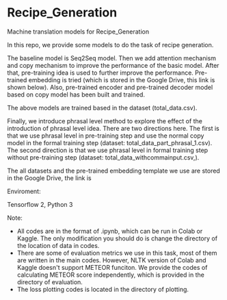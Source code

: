 # Recipe_Generation
Machine translation models for Recipe_Generation



In this repo, we provide some models to do the task of recipe generation. 

The baseline model is Seq2Seq model. Then we add attention mechanism and copy mechanism to improve the performance of the basic model. After that, pre-training idea is used to further improve the performance. Pre-trained embedding is tried (which is stored in the Google Drive, this link is shown below). Also, pre-trained encoder and pre-trained decoder model based on copy model has been built and trained.

The above models are trained based in the dataset (total_data.csv).

Finally, we introduce phrasal level method to explore the effect of  the introduction of phrasal level idea. There are two directions here. The first is that we use phrasal level in pre-training step and use the normal copy model in the formal training step (dataset: total_data_part_phrasal_1.csv). The second direction is that we use phrasal level in  formal training step without pre-training step (dataset: total_data_withcommainput.csv,).

The all datasets and the pre-trained embedding template we use are stored in the Google Drive, the link is 



Enviroment:

Tensorflow 2, Python 3



Note:

- All codes are in the format of .ipynb, which can be run in Colab or Kaggle. The only modification you should do is change the directory of the location of data in codes.
- There are some of evaluation metrics we use in this task, most of them are written in the main codes. However, NLTK version of Colab and Kaggle doesn't support METEOR funciton. We provide the codes of calculating METEOR score independently, which is provided in the directory of evaluation.
- The loss plotting codes is located in the directory of plotting.